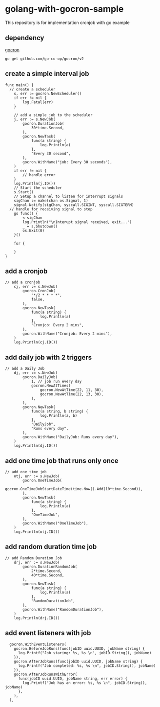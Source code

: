 # golang-with-gocron-sample

This repository is for implementation cronjob with go example

## dependency

[gocron](https://github.com/go-co-op/gocron)
```shell=
go get github.com/go-co-op/gocron/v2
```

## create a simple interval job

```golang
func main() {
  // create a scheduler
	s, err := gocron.NewScheduler()
	if err != nil {
		log.Fatal(err)
	}

	// add a simple job to the scheduler
	j, err := s.NewJob(
		gocron.DurationJob(
			30*time.Second,
		),
		gocron.NewTask(
			func(a string) {
				log.Println(a)
			},
			"Every 30 second",
		),
		gocron.WithName("job: Every 30 seconds"),
	)
	if err != nil {
		// handle error
	}
	log.Println(j.ID())
	// Start the scheduler
	s.Start()
	// Setup a channel to listen for interrupt signals
	sigChan := make(chan os.Signal, 1)
	signal.Notify(sigChan, syscall.SIGINT, syscall.SIGTERM)
  // handle for receiving signal to stop
	go func() {
		<-sigChan
		log.Println("\nInterupt signal received, exit...")
		_ = s.Shutdown()
		os.Exit(0)
	}()

	for {

	}
}
```

## add a cronjob

```golang
// add a cronjob
	cj, err := s.NewJob(
		gocron.CronJob(
			"*/2 * * * *",
			false,
		),
		gocron.NewTask(
			func(a string) {
				log.Println(a)
			},
			"Cronjob: Every 2 mins",
		),
		gocron.WithName("Cronjob: Every 2 mins"),
	)
	log.Println(cj.ID())
```

## add daily job with 2 triggers

```golang
// add a Daily Job
	dj, err := s.NewJob(
		gocron.DailyJob(
			1, // job run every day
			gocron.NewAtTimes(
				gocron.NewAtTime(22, 11, 30),
				gocron.NewAtTime(22, 13, 30),
			),
		),
		gocron.NewTask(
			func(a string, b string) {
				log.Println(a, b)
			},
			"DailyJob",
			"Runs every day",
		),
		gocron.WithName("DailyJob: Runs every day"),
	)
	log.Println(dj.ID())
```
## add one time job that runs only once

```golang
// add one time job
	otj, err := s.NewJob(
		gocron.OneTimeJob(
			gocron.OneTimeJobStartDateTime(time.Now().Add(10*time.Second)),
		),
		gocron.NewTask(
			func(a string) {
				log.Println(a)
			},
			"OneTimeJob",
		),
		gocron.WithName("OneTimeJob"),
	)
	log.Println(otj.ID())
```

## add random duration time job

```golang
// add Random Duration Job
	drj, err := s.NewJob(
		gocron.DurationRandomJob(
			2*time.Second,
			40*time.Second,
		),
		gocron.NewTask(
			func(a string) {
				log.Println(a)
			},
			"RandomDurationJob",
		),
		gocron.WithName("RandomDurationJob"),
	)
	log.Println(drj.ID())
```
## add event listeners with job

```golang
  gocron.WithEventListeners(
    gocron.BeforeJobRuns(func(jobID uuid.UUID, jobName string) {
      log.Printf("Job staring: %s, %s \n", jobID.String(), jobName)
    }),
    gocron.AfterJobRuns(func(jobID uuid.UUID, jobName string) {
      log.Printf("Job completed: %s, %s \n", jobID.String(), jobName)
    }),
    gocron.AfterJobRunsWithError(
      func(jobID uuid.UUID, jobName string, err error) {
        log.Printf("Job has an error: %s, %s \n", jobID.String(), jobName)
      },
    ),
  ),
```